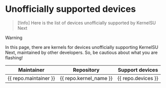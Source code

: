 # Unofficially supported devices

>[!info]
> Here is the list of devices unofficially supported by KernelSU Next

>[!warning]
> In this page, there are kernels for devices unofficially supporting KernelSU Next, maintained by other developers. So, be cautious about what you are flashing!

<script setup>
import data from '../repos.json'
</script>

<table>
   <thead>
      <tr>
         <th>Maintainer</th>
         <th>Repository</th>
         <th>Support devices</th>
      </tr>
   </thead>
   <tbody>
    <tr v-for="repo in data" :key="repo.devices">
        <td><a :href="repo.maintainer_link" target="_blank" rel="noreferrer">{{ repo.maintainer }}</a></td>
        <td><a :href="repo.kernel_link" target="_blank" rel="noreferrer">{{ repo.kernel_name }}</a></td>
        <td>{{ repo.devices }}</td>
    </tr>
   </tbody>
</table>
